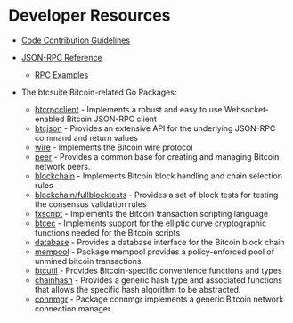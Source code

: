 # Developer Resources

* [Code Contribution Guidelines](https://github.com/btcsuite/btcd/tree/master/docs/code_contribution_guidelines.md)

* [JSON-RPC Reference](https://github.com/btcsuite/btcd/tree/master/docs/json_rpc_api.md)
  * [RPC Examples](https://github.com/btcsuite/btcd/tree/master/docs/json_rpc_api.md#ExampleCode)

* The btcsuite Bitcoin-related Go Packages:
  * [btcrpcclient](https://github.com/btcsuite/btcd/tree/master/rpcclient) - Implements a
    robust and easy to use Websocket-enabled Bitcoin JSON-RPC client
  * [btcjson](https://github.com/btcsuite/btcd/tree/master/btcjson) - Provides an extensive API
    for the underlying JSON-RPC command and return values
  * [wire](https://github.com/btcsuite/btcd/tree/master/wire) - Implements the
    Bitcoin wire protocol
  * [peer](https://github.com/btcsuite/btcd/tree/master/peer) -
    Provides a common base for creating and managing Bitcoin network peers.
  * [blockchain](https://github.com/btcsuite/btcd/tree/master/blockchain) -
    Implements Bitcoin block handling and chain selection rules
  * [blockchain/fullblocktests](https://github.com/btcsuite/btcd/tree/master/blockchain/fullblocktests) -
    Provides a set of block tests for testing the consensus validation rules
  * [txscript](https://github.com/btcsuite/btcd/tree/master/txscript) -
    Implements the Bitcoin transaction scripting language
  * [btcec](https://github.com/btcsuite/btcd/tree/master/btcec) - Implements
    support for the elliptic curve cryptographic functions needed for the
    Bitcoin scripts
  * [database](https://github.com/btcsuite/btcd/tree/master/database) -
    Provides a database interface for the Bitcoin block chain
  * [mempool](https://github.com/btcsuite/btcd/tree/master/mempool) -
    Package mempool provides a policy-enforced pool of unmined bitcoin
    transactions.
  * [btcutil](https://github.com/btcsuite/btcd/btcutil) - Provides Bitcoin-specific
    convenience functions and types
  * [chainhash](https://github.com/btcsuite/btcd/tree/master/chaincfg/chainhash) -
    Provides a generic hash type and associated functions that allows the
    specific hash algorithm to be abstracted.
  * [connmgr](https://github.com/btcsuite/btcd/tree/master/connmgr) -
    Package connmgr implements a generic Bitcoin network connection manager.
